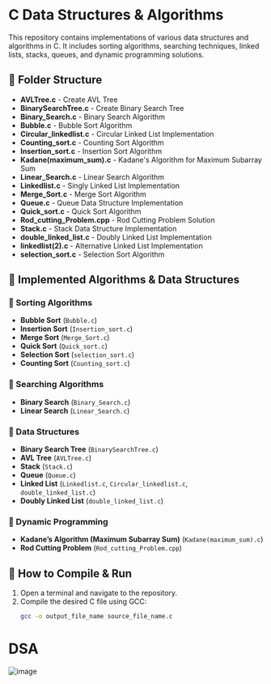 # C Data Structures & Algorithms

This repository contains implementations of various data structures and algorithms in C. It includes sorting algorithms, searching techniques, linked lists, stacks, queues, and dynamic programming solutions.

## 📂 Folder Structure
- **AVLTree.c** - Create AVL Tree
- **BinarySearchTree.c** - Create Binary Search Tree
- **Binary_Search.c** - Binary Search Algorithm
- **Bubble.c** - Bubble Sort Algorithm
- **Circular_linkedlist.c** - Circular Linked List Implementation
- **Counting_sort.c** - Counting Sort Algorithm
- **Insertion_sort.c** - Insertion Sort Algorithm
- **Kadane(maximum_sum).c** - Kadane's Algorithm for Maximum Subarray Sum
- **Linear_Search.c** - Linear Search Algorithm
- **Linkedlist.c** - Singly Linked List Implementation
- **Merge_Sort.c** - Merge Sort Algorithm
- **Queue.c** - Queue Data Structure Implementation
- **Quick_sort.c** - Quick Sort Algorithm
- **Rod_cutting_Problem.cpp** - Rod Cutting Problem Solution
- **Stack.c** - Stack Data Structure Implementation
- **double_linked_list.c** - Doubly Linked List Implementation
- **linkedlist(2).c** - Alternative Linked List Implementation
- **selection_sort.c** - Selection Sort Algorithm


## 📌 Implemented Algorithms & Data Structures

### 🔹 Sorting Algorithms
- **Bubble Sort** (`Bubble.c`)
- **Insertion Sort** (`Insertion_sort.c`)
- **Merge Sort** (`Merge_Sort.c`)
- **Quick Sort** (`Quick_sort.c`)
- **Selection Sort** (`selection_sort.c`)
- **Counting Sort** (`Counting_sort.c`)

### 🔹 Searching Algorithms
- **Binary Search** (`Binary_Search.c`)
- **Linear Search** (`Linear_Search.c`)

### 🔹 Data Structures
- **Binary Search Tree** (`BinarySearchTree.c`)
- **AVL Tree** (`AVLTree.c`)
- **Stack** (`Stack.c`)
- **Queue** (`Queue.c`)
- **Linked List** (`Linkedlist.c`, `Circular_linkedlist.c`, `double_linked_list.c`)
- **Doubly Linked List** (`double_linked_list.c`)

### 🔹 Dynamic Programming
- **Kadane’s Algorithm (Maximum Subarray Sum)** (`Kadane(maximum_sum).c`)
- **Rod Cutting Problem** (`Rod_cutting_Problem.cpp`)

## 🚀 How to Compile & Run

1. Open a terminal and navigate to the repository.
2. Compile the desired C file using GCC:
   ```sh
   gcc -o output_file_name source_file_name.c

# DSA
![image](https://github.com/hemanthpadala03/DSA/assets/127174929/11ed1b5d-0684-4d3d-935a-c36689d8027f)
